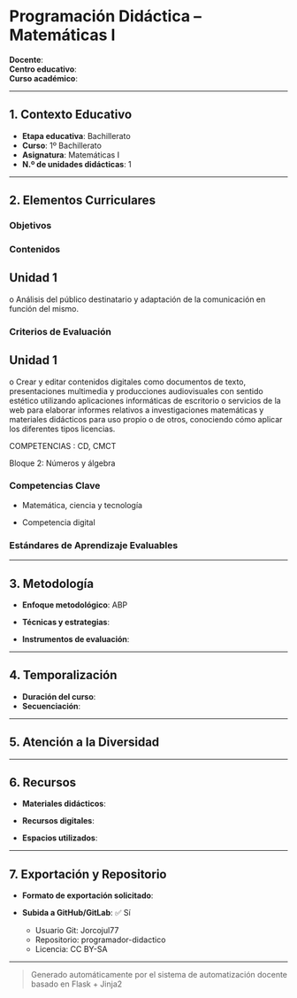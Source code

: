 # Programación Didáctica – Matemáticas I

**Docente**:   
**Centro educativo**:   
**Curso académico**:   

---

## 1. Contexto Educativo

- **Etapa educativa**: Bachillerato
- **Curso**: 1º Bachillerato
- **Asignatura**: Matemáticas I
- **N.º de unidades didácticas**: 1

---

## 2. Elementos Curriculares

### Objetivos


### Contenidos
## Unidad 1
o Análisis del público destinatario y adaptación de la comunicación en función del 
mismo.

### Criterios de Evaluación
## Unidad 1
o Crear y editar contenidos digitales como documentos de texto, presentaciones 
multimedia y producciones audiovisuales con sentido estético utilizando 
aplicaciones informáticas de escritorio o servicios de la web para elaborar 
informes relativos a investigaciones matemáticas y materiales didácticos para 
uso propio o de otros, conociendo cómo aplicar los diferentes tipos licencias.  
 
COMPETENCIAS : CD, CMCT  
 
Bloque 2: Números y álgebra

### Competencias Clave


- Matemática, ciencia y tecnología

- Competencia digital



### Estándares de Aprendizaje Evaluables


---

## 3. Metodología

- **Enfoque metodológico**: ABP
- **Técnicas y estrategias**:  
  
- **Instrumentos de evaluación**: 

---

## 4. Temporalización

- **Duración del curso**: 
- **Secuenciación**:  
  

---

## 5. Atención a la Diversidad



---

## 6. Recursos

- **Materiales didácticos**:  
  
- **Recursos digitales**:  
  
- **Espacios utilizados**: 

---

## 7. Exportación y Repositorio

- **Formato de exportación solicitado**: 
- **Subida a GitHub/GitLab**: ✅ Sí

  - Usuario Git: Jorcojul77
  - Repositorio: programador-didactico
  - Licencia: CC BY-SA


---

> Generado automáticamente por el sistema de automatización docente basado en Flask + Jinja2